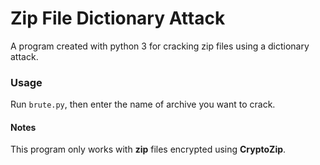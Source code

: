# Zip File Dictionary Attack
A program created with python 3 for cracking zip files using a dictionary attack.

### Usage
Run `brute.py`, then enter the name of archive you want to crack.

#### Notes
This program only works with **zip** files encrypted using **CryptoZip**.
